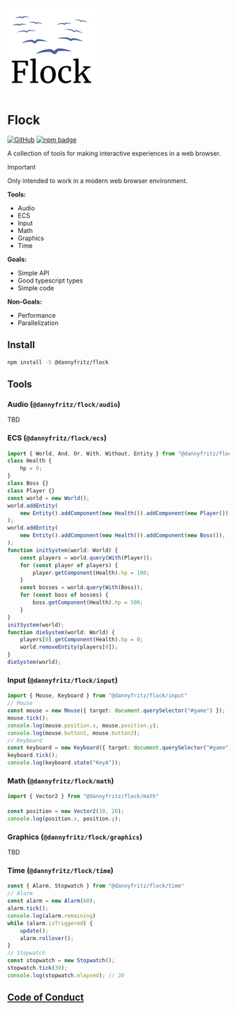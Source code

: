 ![logo](logo.png)

# Flock

[![GitHub](https://img.shields.io/github/license/dannyfritz/flock-ecs?style=for-the-badge)](https://github.com/dannyfritz/flock-ecs/blob/master/LICENSE)
[![npm badge](https://img.shields.io/npm/v/flock-ecs?style=for-the-badge)](https://www.npmjs.com/package/flock-ecs)

A collection of tools for making interactive experiences in a web browser.

> [!IMPORTANT]  
> Only intended to work in a modern web browser environment.

**Tools:**
- Audio
- ECS
- Input
- Math
- Graphics
- Time

**Goals:**
- Simple API
- Good typescript types
- Simple code

**Non-Goals:**
- Performance
- Parallelization

## Install

```sh
npm install -S @dannyfritz/flock
```

## Tools

### Audio (`@dannyfritz/flock/audio`)

TBD

### ECS (`@dannyfritz/flock/ecs`)

```ts
import { World, And, Or, With, Without, Entity } from "@dannyfritz/flock/ecs";
class Health {
	hp = 0;
}
class Boss {}
class Player {}
const world = new World();
world.addEntity(
	new Entity().addComponent(new Health()).addComponent(new Player()),
);
world.addEntity(
	new Entity().addComponent(new Health()).addComponent(new Boss()),
);
function initSystem(world: World) {
	const players = world.query(With(Player));
	for (const player of players) {
		player.getComponent(Health).hp = 100;
	}
	const bosses = world.query(With(Boss));
	for (const boss of bosses) {
		boss.getComponent(Health).hp = 500;
	}
}
initSystem(world);
function dieSystem(world: World) {
	players[0].getComponent(Health).hp = 0;
	world.removeEntity(players[0]);
}
dieSystem(world);
```

### Input (`@dannyfritz/flock/input`)

```typescript
import { Mouse, Keyboard } from "@dannyfritz/flock/input"
// Mouse
const mouse = new Mouse({ target: document.querySelector("#game") });
mouse.tick();
console.log(mouse.position.x, mouse.position.y);
console.log(mouse.button1, mouse.button2);
// Keyboard
const keyboard = new Keyboard({ target: document.querySelector("#game") });
keyboard.tick();
console.log(keyboard.state("KeyA"));
```

### Math (`@dannyfritz/flock/math`)

```typescript
import { Vector2 } from "@dannyfritz/flock/math"

const position = new Vector2(10, 20);
console.log(position.x, position.y);
```

### Graphics (`@dannyfritz/flock/graphics`)

TBD

### Time (`@dannyfritz/flock/time`)

```typescript
const { Alarm, Stopwatch } from "@dannyfritz/flock/time"
// Alarm
const alarm = new Alarm(60);
alarm.tick();
console.log(alarm.remaining)
while (alarm.isTriggered) {
	update();
	alarm.rollover();
}
// Stopwatch
const stopwatch = new Stopwatch();
stopwatch.tick(30);
console.log(stopwatch.elapsed); // 30
```

## [Code of Conduct](./CODE_OF_CONDUCT.md)

